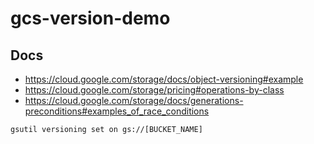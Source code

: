 # gcs-version-demo

## Docs

- https://cloud.google.com/storage/docs/object-versioning#example
- https://cloud.google.com/storage/pricing#operations-by-class
- https://cloud.google.com/storage/docs/generations-preconditions#examples_of_race_conditions

```
gsutil versioning set on gs://[BUCKET_NAME]
```
